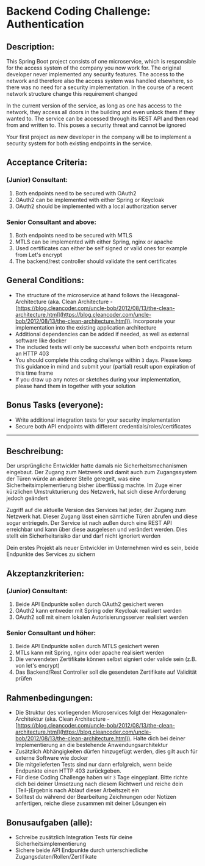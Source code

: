 # Backend Coding Challenge: Authentication

## Description:

This Spring Boot project consists of one microservice, which is responsible for the access system of the company you now work for. The original developer never implemented any security features. The access to the network and therefore also the access system was handled elsewhere, so there was no need for a security implementation. In the course of a recent network structure change this requirement changed

In the current version of the service, as long as one has access to the network, they access all doors in the building and even unlock them if they wanted to. The service can be accessed through its REST API and then read from and written to. This poses a security threat and cannot be ignored

Your first project as new developer in the company will be to implement a security system for both existing endpoints in the service.

## Acceptance Criteria:

### (Junior) Consultant:

1. Both endpoints need to be secured with OAuth2
2. OAuth2 can be implemented with either Spring or Keycloak
3. OAuth2 should be implemented with a local authorization server

### Senior Consultant and above:

1. Both endpoints need to be secured with MTLS
2. MTLS can be implemented with either Spring, nginx or apache
3. Used certificates can either be self signed or valid ones for example from Let's encrypt
4. The backend/rest controller should validate the sent certificates

## General Conditions:
- The structure of the microservice at hand follows the Hexagonal-Architecture (aka. Clean Architecture - [https://blog.cleancoder.com/uncle-bob/2012/08/13/the-clean-architecture.html](https://blog.cleancoder.com/uncle-bob/2012/08/13/the-clean-architecture.html)). Incorporate your implementation into the existing application architecture
- Additional dependencies can be added if needed, as well as external software like docker
- The included tests will only be successful when both endpoints return an HTTP 403
- You should complete this coding challenge within `3` days. Please keep this guidance in mind and submit your (partial) result upon expiration of this time frame
- If you draw up any notes or sketches during your implementation, please hand them in together with your solution

## Bonus Tasks (everyone):

- Write additional integration tests for your security implementation
- Secure both API endpoints with different credentials/roles/certificates

---

## Beschreibung:

Der ursprüngliche Entwickler hatte damals nie Sicherheitsmechanismen eingebaut. Der Zugang zum Netzwerk und damit auch zum Zugangssystem der Türen würde an anderer Stelle geregelt, was eine Sicherheitsimplementierung bisher überflüssig machte. Im Zuge einer kürzlichen Umstrukturierung des Netzwerk, hat sich diese Anforderung jedoch geändert

Zugriff auf die aktuelle Version des Services hat jeder, der Zugang zum Netzwerk hat. Dieser Zugang lässt einen sämtliche Türen abrufen und diese sogar entriegeln. Der Service ist nach außen durch eine REST API erreichbar und kann über diese ausgelesen und verändert werden. Dies stellt ein Sicherheitsrisiko dar und darf nicht ignoriert werden

Dein erstes Projekt als neuer Entwickler im Unternehmen wird es sein, beide Endpunkte des Services zu sichern

## Akzeptanzkriterien:

### (Junior) Consultant:

1. Beide API Endpunkte sollen durch OAuth2 gesichert weren
2. OAuth2 kann entweder mit Spring oder Keycloak realisiert werden
3. OAuth2 soll mit einem lokalen Autorisierungsserver realisiert werden

### Senior Consultant und höher:

1. Beide API Endpunkte sollen durch MTLS gesichert weren
2. MTLs kann mit Spring, nginx oder apache realisiert werden
3. Die verwendeten Zertifikate können selbst signiert oder valide sein (z.B. von let's encrypt)
4. Das Backend/Rest Controller soll die gesendeten Zertifikate auf Validität prüfen

## Rahmenbedingungen:
- Die Struktur des vorliegenden Microservices folgt der Hexagonalen-Architektur (aka. Clean Architecture - [https://blog.cleancoder.com/uncle-bob/2012/08/13/the-clean-architecture.html](https://blog.cleancoder.com/uncle-bob/2012/08/13/the-clean-architecture.html)). Halte dich bei deiner Implementierung an die bestehende Anwendungsarchitektur
- Zusätzlich Abhängigkeiten dürfen hinzugefügt werden, dies gilt auch für externe Software wie docker
- Die mitgelieferten Tests sind nur dann erfolgreich, wenn beide Endpunkte einen HTTP 403 zurückgeben. 
- Für diese Coding Challenge haben wir `3` Tage eingeplant. Bitte richte dich bei deiner Umsetzung nach diesem Richtwert und reiche dein (Teil-)Ergebnis nach Ablauf dieser Arbeitszeit ein
- Solltest du während der Bearbeitung Zeichnungen oder Notizen anfertigen, reiche diese zusammen mit deiner Lösungen ein

## Bonusaufgaben (alle):

- Schreibe zusätzlich Integration Tests für deine Sicherheitsimplementierung
- Sichere beide API Endpunkte durch unterschiedliche Zugangsdaten/Rollen/Zertifikate

